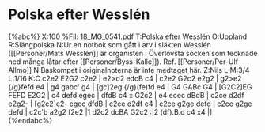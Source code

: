 # Polska efter Wesslén

{%abc%}
X:100
%Fil: 18_MG_0541.pdf
T:Polska efter Wesslén
O:Uppland
R:Slängpolska
N:Ur en notbok som gått i arv i släkten Wesslén ([[Personer/Mats Wesslén]] är organisten i Överlövsta socken som tecknade ned många låtar efter [[Personer/Byss-Kalle]]). Ref. [[Personer/Per-Ulf Allmo]]
N:Baskompet i originalnoterna är inte medtaget här.
Z:Nils L
M:3/4
L:1/16
K:C
c2e2 E2G2 c2e2 | e2>d2 edcB c4 | c2e2 G2c2 e2g2 | g2>e2 {/g}fefd e4 |
g4 gabc' g4 | [gc]2eg {/g}(fe)fd e4 | G4 GABc G4 | [G2C2]EG FEFD E2G2 |
c4 defd egec | dfdB c4 :: G2c2 | e4 ecec dBdB | c2ce d2df e2g2- |
[g2c2]e2- egec dfdB | c2ce d2df e4 | c2ce g2ge defd | c2ce g2ge defd |
c2c'b a2g2 f2e2 |1 d2c2 dcBA G2c2 :|2 (df).B.d c4 x4 |]
{%endabc%}
